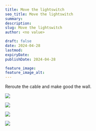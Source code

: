 ```yaml
---
title: Move the lightswitch
seo_title: Move the lightswitch
summary:
description:
slug: Move the lightswitch
author: <no value>

draft: false
date: 2024-04-28
lastmod:
expiryDate:
publishDate: 2024-04-28

feature_image:
feature_image_alt: 
---
```


Reroute the cable and make good the wall.

![](/images/0607.jpeg)

![](/images/0608.jpeg)

![](/images/0610.jpeg)

![](/images/0609.jpeg)

